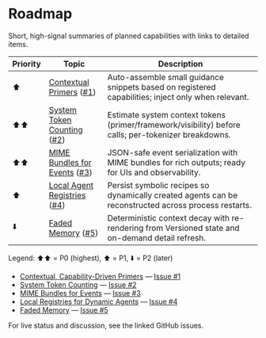 # Roadmap

Short, high-signal summaries of planned capabilities with links to detailed items.

| Priority |   Topic   | Description |
|----------|-----------|-------------|
| ⬆️ |  [Contextual Primers](primers.md) ([#1](https://github.com/ashenfad/agex/issues/1)) | Auto-assemble small guidance snippets based on registered capabilities; inject only when relevant. |
| ⬆️⬆️ | [System Token Counting](token_counting.md) ([#2](https://github.com/ashenfad/agex/issues/2)) | Estimate system context tokens (primer/framework/visibility) before calls; per-tokenizer breakdowns. |
| ⬆️⬆️ | [MIME Bundles for Events](mime_bundles.md) ([#3](https://github.com/ashenfad/agex/issues/3)) | JSON-safe event serialization with MIME bundles for rich outputs; ready for UIs and observability. |
| ⬆️ | [Local Agent Registries](local_registries.md) ([#4](https://github.com/ashenfad/agex/issues/4)) | Persist symbolic recipes so dynamically created agents can be reconstructed across process restarts. |
| ⬇️ | [Faded Memory](faded_memory.md) ([#5](https://github.com/ashenfad/agex/issues/5)) | Deterministic context decay with re-rendering from Versioned state and on-demand detail refresh. |

Legend: ⬆️⬆️ = P0 (highest), ⬆️ = P1, ⬇️ = P2 (later)

- [Contextual, Capability-Driven Primers](primers.md) — [Issue #1](https://github.com/ashenfad/agex/issues/1)
- [System Token Counting](token_counting.md) — [Issue #2](https://github.com/ashenfad/agex/issues/2)
- [MIME Bundles for Events](mime_bundles.md) — [Issue #3](https://github.com/ashenfad/agex/issues/3)
- [Local Registries for Dynamic Agents](local_registries.md) — [Issue #4](https://github.com/ashenfad/agex/issues/4)
- [Faded Memory](faded_memory.md) — [Issue #5](https://github.com/ashenfad/agex/issues/5)

For live status and discussion, see the linked GitHub issues.

